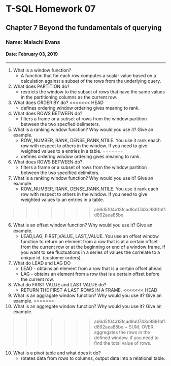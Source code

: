 # T-SQL Homework 07

## Chapter 7 Beyond the fundamentals of querying

### Name: Malachi Evans

#### Date: February 03, 2019

-------------
1. What is a window function?
    + A function that for each row computes a scalar value based on a calculation against a subset of the rows from the underlying query. 
2. What does PARTITION do?
    + restricts the window to the subset of rows that have the same values in the partitioning columns as the current row.
3. What does ORDER BY do?
<<<<<<< HEAD
    + defines ordering window ordering gives meanng to rank.
4. What does ROWS BETWEEN do?
    + filters a frame or a subset of rows from the window partition between the two specfied delimeters. 
5. What is a ranking window function? Why would you use it? Give an example.
    + ROW_NUMBER, RANK, DENSE_RANK,NTILE. You use it rank eaach row with respect to others in the window. If you need to give weighted values to a entries in a table.
=======
    + defines ordering window ordering gives meaning to rank.
4. What does ROWS BETWEEN do?
    + filters a frame or a subset of rows from the window partition between the two specified delimiters. 
5. What is a ranking window function? Why would you use it? Give an example.
    + ROW_NUMBER, RANK, DENSE_RANK,NTILE. You use it rank each row with respect to others in the window. If you need to give weighted values to an entries in a table.
>>>>>>> ab6d5f04a13fcad8a0743c9891bf1d892aea85be
6. What is an oﬀset window function? Why would you use it? Give an example.
    + LEAD,LAG, FIRST_VALUE, LAST_VALUE. You use an offset window function to return an element from a row that is at a certain offset from the current row or at the beginning or end of a window frame. if you want to see fluctuations in a series of values the correlate to a unique id. (customer orders). 
7. What do LEAD and LAG DO
    + LEAD - obtains an element from a row that is a certain offset ahead
    + LAG - obtains an element from a row that is a certain offset before the current row.
8. What do FIRST VALUE and LAST VALUE do?
    + RETURN THE FIRST A LAST ROWS IN A FRAME.
<<<<<<< HEAD
9. What is an aggragate window function? Why would you use it? Give an example.
=======
9. What is an aggregate window function? Why would you use it? Give an example.
>>>>>>> ab6d5f04a13fcad8a0743c9891bf1d892aea85be
    + SUM, OVER. aggregates the rows in the defined window. if you need to find the total value of rows.
10. What is a pivot table and what does it do?
    + rotates data from rows to columns, output data into a relational table. 

